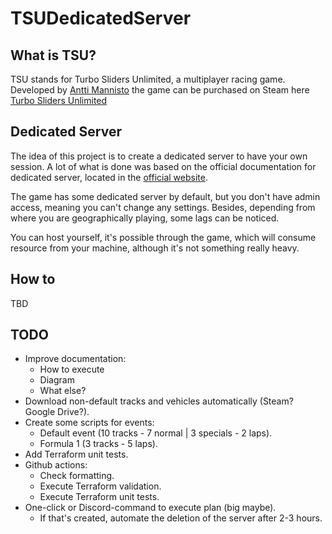 # TSUDedicatedServer

## What is TSU?

TSU stands for Turbo Sliders Unlimited, a multiplayer racing game. Developed by
[Antti Mannisto](https://store.steampowered.com/search/?developer=Antti%20Mannisto)
the game can be purchased on Steam here
[Turbo Sliders Unlimited](https://store.steampowered.com/app/1478340/Turbo_Sliders_Unlimited/)

## Dedicated Server

The idea of this project is to create a dedicated server to have your own
session. A lot of what is done was based on the official documentation for
dedicated server, located in the
[official website](https://www.turbosliders.com/help/dedicated-servers).

The game has some dedicated server by default, but you don't have admin access,
meaning you can't change any settings. Besides, depending from where you are
geographically playing, some lags can be noticed.

You can host yourself, it's possible through the game, which will consume
resource from your machine, although it's not something really heavy.

## How to

TBD

## TODO

- Improve documentation:
  - How to execute
  - Diagram
  - What else?
- Download non-default tracks and vehicles automatically (Steam? Google Drive?).
- Create some scripts for events:
  - Default event (10 tracks - 7 normal | 3 specials - 2 laps).
  - Formula 1 (3 tracks - 5 laps).
- Add Terraform unit tests.
- Github actions:
  - Check formatting.
  - Execute Terraform validation.
  - Execute Terraform unit tests.
- One-click or Discord-command to execute plan (big maybe).
  - If that's created, automate the deletion of the server after 2-3 hours.
